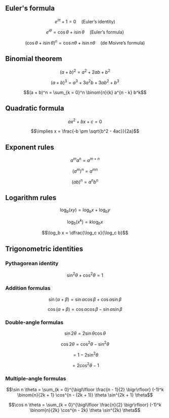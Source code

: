 ## Euler's formula

$$e^{i \pi} + 1 = 0 \quad \text{(Euler's identity)}$$

$$e^{i \theta} = \cos \theta + i \sin \theta \quad \text{(Euler's formula)}$$

$$(\cos \theta + i \sin \theta)^n = \cos n \theta + i \sin n \theta \quad \text{(de Moivre's formula)}$$

## Binomial theorem

$$(a + b)^2 = a^2 + 2ab + b^2$$

$$(a + b)^3 = a^3 + 3a^2 b + 3ab^2 + b^3$$

$$(a + b)^n = \sum_{k = 0}^n \binom{n}{k} a^{n - k} b^k$$

## Quadratic formula

$$ax^2 + bx + c = 0$$

$$\implies x = \frac{-b \pm \sqrt{b^2 - 4ac}}{2a}$$

## Exponent rules

$$a^m a^n = a^{m + n}$$

$$(a^m)^n = a^{mn}$$

$$(ab)^n = a^n b^n$$

## Logarithm rules

$$\log_b (xy) = \log_b x + \log_b y$$

$$\log_b (x^k) = k \log_b x$$

$$\log_b x = \dfrac{\log_c x}{\log_c b}$$

## Trigonometric identities

### Pythagorean identity

$$\sin^2 \theta + \cos^2 \theta = 1$$

### Addition formulas

$$\sin(\alpha + \beta) = \sin \alpha \cos \beta + \cos \alpha \sin \beta$$

$$\cos(\alpha + \beta) = \cos \alpha \cos \beta - \sin \alpha \sin \beta$$

### Double-angle formulas

$$\sin 2 \theta = 2 \sin \theta \cos \theta$$

$$\cos 2 \theta = \cos^2 \theta - \sin^2 \theta$$

$$= 1 - 2 \sin^2 \theta$$

$$= 2 \cos^2 \theta - 1$$

### Multiple-angle formulas

$$\sin n \theta = \sum_{k = 0}^{\bigl\lfloor \frac{n - 1}{2} \bigr\rfloor} (-1)^k \binom{n}{2k + 1} \cos^{n - (2k + 1)} \theta \sin^{2k + 1} \theta$$

$$\cos n \theta = \sum_{k = 0}^{\bigl\lfloor \frac{n}{2} \bigr\rfloor} (-1)^k \binom{n}{2k} \cos^{n - 2k} \theta \sin^{2k} \theta$$
